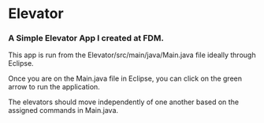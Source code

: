 # Elevator

### A Simple Elevator App I created at FDM.

This app is run from the Elevator/src/main/java/Main.java file ideally through Eclipse.

Once you are on the Main.java file in Eclipse, you can click on the green arrow to run the application.

The elevators should move independently of one another based on the assigned commands in Main.java.

